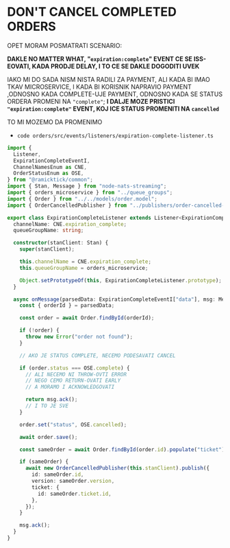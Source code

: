 # DON'T CANCEL COMPLETED ORDERS

OPET MORAM POSMATRATI SCENARIO:

**DAKLE NO MATTER WHAT, "`expiration:complete`" EVENT CE SE ISS-EOVATI, KADA PRODJE DELAY, I TO CE SE DAKLE DOGODITI UVEK**

IAKO MI DO SADA NISM NISTA RADILI ZA PAYMENT, ALI KADA BI IMAO TKAV MICROSERVICE, I KADA BI KORISNIK NAPRAVIO PAYMENT ,ODNOSNO KADA COMPLETE-UJE PAYMENT, ODNOSNO KADA SE STATUS ORDERA PROMENI NA  `"complete"`; **I DALJE MOZE PRISTICI `"expiration:complete"` EVENT, KOJ ICE STATUS PROMENITI NA `cancelled`**

TO MI MOZEMO DA PROMENIMO

- `code orders/src/events/listeners/expiration-complete-listener.ts`

```ts
import {
  Listener,
  ExpirationCompleteEventI,
  ChannelNamesEnum as CNE,
  OrderStatusEnum as OSE,
} from "@ramicktick/common";
import { Stan, Message } from "node-nats-streaming";
import { orders_microservice } from "../queue_groups";
import { Order } from "../../models/order.model";
import { OrderCancelledPublisher } from "../publishers/order-cancelled-publisher";

export class ExpirationCompleteListener extends Listener<ExpirationCompleteEventI> {
  channelName: CNE.expiration_complete;
  queueGroupName: string;

  constructor(stanClient: Stan) {
    super(stanClient);

    this.channelName = CNE.expiration_complete;
    this.queueGroupName = orders_microservice;

    Object.setPrototypeOf(this, ExpirationCompleteListener.prototype);
  }

  async onMessage(parsedData: ExpirationCompleteEventI["data"], msg: Message) {
    const { orderId } = parsedData;

    const order = await Order.findById(orderId);

    if (!order) {
      throw new Error("order not found");
    }

    // AKO JE STATUS COMPLETE, NECEMO PODESAVATI CANCEL

    if (order.status === OSE.complete) {
      // ALI NECEMO NI THROW-OVTI ERROR
      // NEGO CEMO RETURN-OVATI EARLY
      // A MORAMO I ACKNOWLEDGOVATI

      return msg.ack();
      // I TO JE SVE
    }

    order.set("status", OSE.cancelled);

    await order.save();

    const sameOrder = await Order.findById(order.id).populate("ticket").exec();

    if (sameOrder) {
      await new OrderCancelledPublisher(this.stanClient).publish({
        id: sameOrder.id,
        version: sameOrder.version,
        ticket: {
          id: sameOrder.ticket.id,
        },
      });
    }

    msg.ack();
  }
}
```

